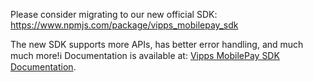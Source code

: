 Please consider migrating to our new official SDK: https://www.npmjs.com/package/vipps_mobilepay_sdk

The new SDK supports more APIs, has better error handling, and much much more!ℹ️ Documentation is available at:
[Vipps MobilePay SDK Documentation](https://developer.vippsmobilepay.com/docs/SDKs/).
